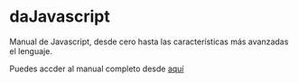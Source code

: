 daJavascript
=============

Manual de Javascript, desde cero hasta las características más avanzadas el lenguaje.


Puedes accder al manual completo desde <a href="http://dng-es.github.io/dajavascript" target="_blank">aquí </a>
